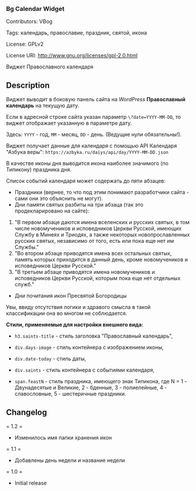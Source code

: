 ### Bg Calendar Widget  ###

Contributors: VBog

Tags: календарь, православие, праздник, святой, икона

License: GPLv2

License URI: http://www.gnu.org/licenses/gpl-2.0.html

Виджет Православного календаря


## Description ##

Виджет выводит в боковую панель сайта на *WordPress* **Православный календарь** на текущую дату. 

Если в адресной строке сайта указан параметр `\?date=YYYY-MM-DD`, то виджет отображает указанную в параметре дату.

Здесь: `YYYY` - год, `MM` - месяц, `DD` - день. (Ведущие нули обязательны!).

Виджет получает данные для календаря с помощью API Календаря "Азбука веры": `https://azbyka.ru/daiys/api/day/YYYY-MM-DD.json`
		
В качестве иконы дня выводится икона наиболее значимого (по Типикону) праздника дня.

Список событий календаря может содержать до пяти абзацев:

* Праздники (вернее, то что под этим понимают разработчики сайта - сами они это объяснить не могут).
* Дни памяти святых разбиты на три абзаца (так это продекларировано на сайте):

1. "В первом абзаце даются имена вселенских и русских святых, в том числе новомучеников и исповедников Церкви Русской, имеющих Службу в Минеях и Триодях, а также некоторых новопрославленных русских святых, независимо от того, есть или пока еще нет им Службы."
2. "Во втором абзаце приводятся имена всех остальных святых, память которых приходится в данный день, кроме новомучеников и исповедников Церкви Русской."
3. "В третьем абзаце приводятся имена новомучеников и исповедников Церкви Русской, которым пока еще нет отдельных служб."

* Дни почитания икон Пресвятой Богородицы

Увы, ввиду отсутствия логики и здравого смысла в такой классификации она во многом не соблюдается.

**Стили, применяемые для настройки внешнего вида:**

* `h3.saints-title` - стиль заголовка "Православный календарь",

* `div.days-image` - стиль контейнера с изображением иконы,

* `div.date-today` - стиль даты,

* `div.saints` - стиль контейнера с событиями календаря,

* `span.feastN` - стиль праздника, имеющего знак Типикона, где N = 1 - Двунадесятые и Великие, 2 - бденные, 3 - полиелейные, 4 - славословные, 5 - шестеричные праздники.



## Changelog ##

= 1.2 =
* Изменилось имя папки хранения икон

= 1.1 =
* Добавлены день недели и название недели

= 1.0 =
* Initial release